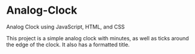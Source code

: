 # Analog-Clock
Analog Clock using JavaScript, HTML, and CSS

This project is a simple analog clock with minutes, as well as ticks
around the edge of the clock. It also has a formatted title.

